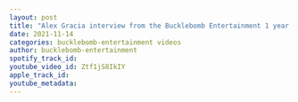 ```yaml
---
layout: post
title: "Alex Gracia interview from the Bucklebomb Entertainment 1 year Interview show"
date: 2021-11-14
categories: bucklebomb-entertainment videos
author: bucklebomb-entertainment
spotify_track_id: 
youtube_video_id: Ztf1jS8IkIY
apple_track_id: 
youtube_metadata: 
---
```

